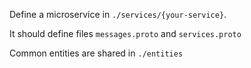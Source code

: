 Define a microservice in `./services/{your-service}`.

It should define files `messages.proto` and `services.proto`

Common entities are shared in `./entities`
